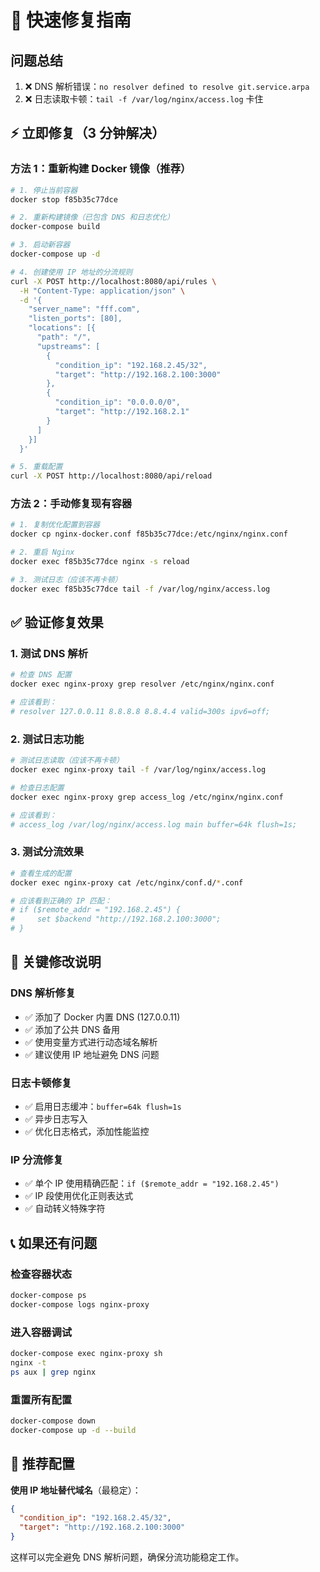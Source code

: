 # 🚀 快速修复指南

## 问题总结
1. ❌ DNS 解析错误：`no resolver defined to resolve git.service.arpa`
2. ❌ 日志读取卡顿：`tail -f /var/log/nginx/access.log` 卡住

## ⚡ 立即修复（3 分钟解决）

### 方法 1：重新构建 Docker 镜像（推荐）
```bash
# 1. 停止当前容器
docker stop f85b35c77dce

# 2. 重新构建镜像（已包含 DNS 和日志优化）
docker-compose build

# 3. 启动新容器
docker-compose up -d

# 4. 创建使用 IP 地址的分流规则
curl -X POST http://localhost:8080/api/rules \
  -H "Content-Type: application/json" \
  -d '{
    "server_name": "fff.com",
    "listen_ports": [80],
    "locations": [{
      "path": "/",
      "upstreams": [
        {
          "condition_ip": "192.168.2.45/32",
          "target": "http://192.168.2.100:3000"
        },
        {
          "condition_ip": "0.0.0.0/0",
          "target": "http://192.168.2.1"
        }
      ]
    }]
  }'

# 5. 重载配置
curl -X POST http://localhost:8080/api/reload
```

### 方法 2：手动修复现有容器
```bash
# 1. 复制优化配置到容器
docker cp nginx-docker.conf f85b35c77dce:/etc/nginx/nginx.conf

# 2. 重启 Nginx
docker exec f85b35c77dce nginx -s reload

# 3. 测试日志（应该不再卡顿）
docker exec f85b35c77dce tail -f /var/log/nginx/access.log
```

## ✅ 验证修复效果

### 1. 测试 DNS 解析
```bash
# 检查 DNS 配置
docker exec nginx-proxy grep resolver /etc/nginx/nginx.conf

# 应该看到：
# resolver 127.0.0.11 8.8.8.8 8.8.4.4 valid=300s ipv6=off;
```

### 2. 测试日志功能
```bash
# 测试日志读取（应该不再卡顿）
docker exec nginx-proxy tail -f /var/log/nginx/access.log

# 检查日志配置
docker exec nginx-proxy grep access_log /etc/nginx/nginx.conf

# 应该看到：
# access_log /var/log/nginx/access.log main buffer=64k flush=1s;
```

### 3. 测试分流效果
```bash
# 查看生成的配置
docker exec nginx-proxy cat /etc/nginx/conf.d/*.conf

# 应该看到正确的 IP 匹配：
# if ($remote_addr = "192.168.2.45") {
#     set $backend "http://192.168.2.100:3000";
# }
```

## 🔧 关键修改说明

### DNS 解析修复
- ✅ 添加了 Docker 内置 DNS (127.0.0.11)
- ✅ 添加了公共 DNS 备用
- ✅ 使用变量方式进行动态域名解析
- ✅ 建议使用 IP 地址避免 DNS 问题

### 日志卡顿修复
- ✅ 启用日志缓冲：`buffer=64k flush=1s`
- ✅ 异步日志写入
- ✅ 优化日志格式，添加性能监控

### IP 分流修复
- ✅ 单个 IP 使用精确匹配：`if ($remote_addr = "192.168.2.45")`
- ✅ IP 段使用优化正则表达式
- ✅ 自动转义特殊字符

## 📞 如果还有问题

### 检查容器状态
```bash
docker-compose ps
docker-compose logs nginx-proxy
```

### 进入容器调试
```bash
docker-compose exec nginx-proxy sh
nginx -t
ps aux | grep nginx
```

### 重置所有配置
```bash
docker-compose down
docker-compose up -d --build
```

## 🎯 推荐配置

**使用 IP 地址替代域名**（最稳定）：
```json
{
  "condition_ip": "192.168.2.45/32",
  "target": "http://192.168.2.100:3000"
}
```

这样可以完全避免 DNS 解析问题，确保分流功能稳定工作。
